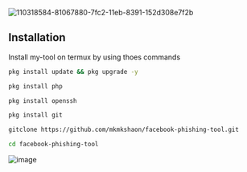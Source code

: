 
![110318584-81067880-7fc2-11eb-8391-152d308e7f2b](https://user-images.githubusercontent.com/90413704/138064859-98178dde-d6fd-422c-9aa4-a1ee7ccae2da.gif)

## Installation

Install my-tool on termux by using thoes commands 

```bash
pkg install update && pkg upgrade -y

pkg install php

pkg install openssh

pkg install git

gitclone https://github.com/mkmkshaon/facebook-phishing-tool.git

cd facebook-phishing-tool
```
    


![image](https://user-images.githubusercontent.com/90413704/138065091-22a7fdd9-0766-4c0a-bcd7-25a8a0217ce4.png)
